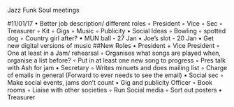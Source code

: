 Jazz Funk Soul meetings


#11/01/17
 • Better job description/ different roles
    ◦ President
    ◦ Vice 
    ◦ Sec
    ◦ Treasurer
    ◦ Kit 
    ◦ Gigs
    ◦ Music
    ◦ Publicity
 • Social Ideas
    ◦ Bowling
    ◦ spotted dog
    ◦ Country girl after?
 • MUN ball - 27 Jan
 • Joe’s slot - 20 Jan
 • Get new digital versions of music
##New Roles
• President + Vice President
   ◦ One at least in a Jam/ rehearsal
   ◦ Organises what songs are played when, organise a list before?
   ◦ Put in at least one new song to progress
   ◦ Pres talk with Ash for jam
• Secretary 
   ◦ Writes minuets and does mailing list
   ◦ Charge of emails in general (Forward to ever needs to see the email)
• Social sec
   ◦ Make social events, jams don’t count
• Gig and publicity Officer
   ◦ Book rooms
   ◦ Liaise with other societies
   ◦ Run Social media
   ◦ Sort out posters
• Treasurer
